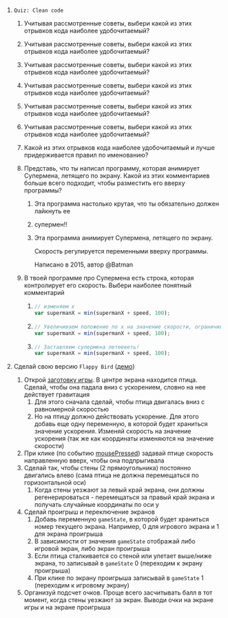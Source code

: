 1. `Quiz: Clean code`

   1. Учитывая рассмотренные советы, выбери какой из этих отрывков кода наиболее удобочитаемый?

   2. Учитывая рассмотренные советы, выбери какой из этих отрывков кода наиболее удобочитаемый?

   3. Учитывая рассмотренные советы, выбери какой из этих отрывков кода наиболее удобочитаемый?

   4. Учитывая рассмотренные советы, выбери какой из этих отрывков кода наиболее удобочитаемый?

   5. Учитывая рассмотренные советы, выбери какой из этих отрывков кода наиболее удобочитаемый?

   6. Учитывая рассмотренные советы, выбери какой из этих отрывков кода наиболее удобочитаемый?

   7. Какой из этих отрывков кода наиболее удобочитаемый и лучше придерживается правил по именованию?

   8. Представь, что ты написал программу, которая анимирует Супермена, летящего по экрану. Какой из этих комментариев больше всего подходит, чтобы разместить его вверху программы?

      1. Эта программа настолько крутая, что ты обязательно должен лайкнуть ее

      2. супермен!!

      3. Эта программа анимирует Супермена, летящего по экрану.

         Скорость регулируется переменными вверху программы.

         Написано в 2015, автор @Batman

   9. В твоей программе про Супермена есть строка, которая контролирует его скорость. Выбери наиболее понятный комментарий

      1. ```javascript
         // изменяем x 
         var supermanX = min(supermanX + speed, 100);
         ```

      2. ```javascript
         // Увеличиваем положение по х на значение скорости, ограничивая максимум как 100
         var supermanX = min(supermanX + speed, 100);
         ```

      3. ```javascript
         // Заставляем супермена летееееть!
         var supermanX = min(supermanX + speed, 100);
         ```

2. Сделай свою версию `Flappy Bird` ([демо](http://simplifier.github.io/processingcourse/flappybird/))

   1. Открой [заготовку игры](https://www.khanacademy.org/computer-programming/flappy-bird/5067406374371328). В центре экрана находится птица. Сделай, чтобы она падала вниз с ускорением, словно на нее действует гравитация
      1. Для этого сначала сделай, чтобы птица двигалась вниз с равномерной скоростью
      2. Но на птицу должно действовать ускорение. Для этого добавь еще одну переменную, в которой будет храниться значение ускорения. Изменяй скорость на значение ускорения (так же как координаты изменяются на значение скорости)
   2. При клике (по событию [mousePressed](https://www.khanacademy.org/computer-programming/var-mousepressed-function/1907626123)) задавай птице скорость направленную вверх, чтобы она подпрыгивала
   3. Сделай так, чтобы стены (2 прямоугольника) постоянно двигались влево (сама птица не должна перемещаться по горизонтальной оси)
      1. Когда стены уезжают за левый край экрана, они должны регенерироваться - перемещаться за правый край экрана и получать случайные координаты по оси у
   4. Сделай проигрыш и переключение экранов
      1. Добавь переменную `gameState`, в которой будет храниться номер текущего экрана. Например, 0 для игрового экрана и 1 для экрана проигрыша
      2. В зависимости от значения `gameState` отображай либо игровой экран, либо экран проигрыша
      3. Если птица сталкивается со стеной или улетает выше/ниже экрана, то записывай в `gameState` 0 (переходим к экрану проигрыша)
      4. При клике по экрану проигрыша записывай в `gameState` 1 (переходим к игровому экрану)
   5. Организуй подсчет очков. Проще всего засчитывать балл в тот момент, когда стены уезжают за экран. Выводи очки на экране игры и на экране проигрыша

